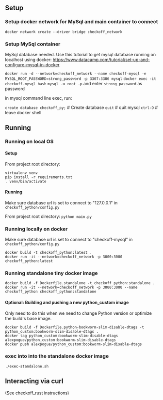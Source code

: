 ## Setup

### Setup docker network for MySql and main container to connect

`docker network create --driver bridge checkoff_network`

### Setup MySql container
MySql database needed. Use this tutorial to get mysql database running on localhost using docker: https://www.datacamp.com/tutorial/set-up-and-configure-mysql-in-docker

`docker run -d --network=checkoff_network --name checkoff-mysql -e MYSQL_ROOT_PASSWORD=strong_password -p 3307:3306 mysql`
`docker exec -it checkoff-mysql bash`
`mysql -u root -p` and enter `strong_password` as password

in mysql command line exec, run:

`create database checkoff_py;` # Create database
`quit` # quit mysql
`ctrl-D` # leave docker shell

## Running 

### Running on local OS

#### Setup

From project root directory:

```
virtualenv venv
pip install -r requirements.txt
. venv/bin/activate
```

#### Running

Make sure database url is set to connect to "127.0.0.1" in `checkoff_python/config.py`

From project root directory:
`python main.py`

###  Running locally on docker

Make sure database url is set to connect to "checkoff-mysql" in `checkoff_python/config.py`

```
docker build -t checkoff_python:latest .
docker run -it --network=checkoff_network -p 3000:3000 checkoff_python:latest
```

### Running standalone tiny docker image

```
docker build -f Dockerfile.standalone -t checkoff_python:standalone .
docker run -it --network=checkoff_network -p 3000:3000 --name checkoff_python checkoff_python:standalone
```

#### Optional: Building and pushing a new python_custom image

Only need to do this when we need to change Python version or optimize the build's base image.

```
docker build -f Dockerfile.python-bookworm-slim-disable-dtags -t python_custom:bookworm-slim-disable-dtags .
docker tag python_custom:bookworm-slim-disable-dtags alexpogue/python_custom:bookworm-slim-disable-dtags
docker push alexpogue/python_custom:bookworm-slim-disable-dtags
```

### exec into into the standalone docker image
```
./exec-standalone.sh
```

## Interacting via curl

(See checkoff_rust instructions)

